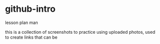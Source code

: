 # github-intro
lesson plan man


this is a collection of screenshots to practice using uploaded photos, used to create links that can be 



